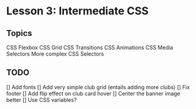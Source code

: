 # Lesson 3: Intermediate CSS

## Topics

CSS Flexbox
CSS Grid
CSS Transitions
CSS Animations
CSS Media Selectors
More complex CSS Selectors

## TODO

[] Add fonts
[] Add very simple club grid (entails adding more clubs)
[] Fix footer
[] Add flip effect on club card hover
[] Center the banner image better
[] Use CSS variables?
